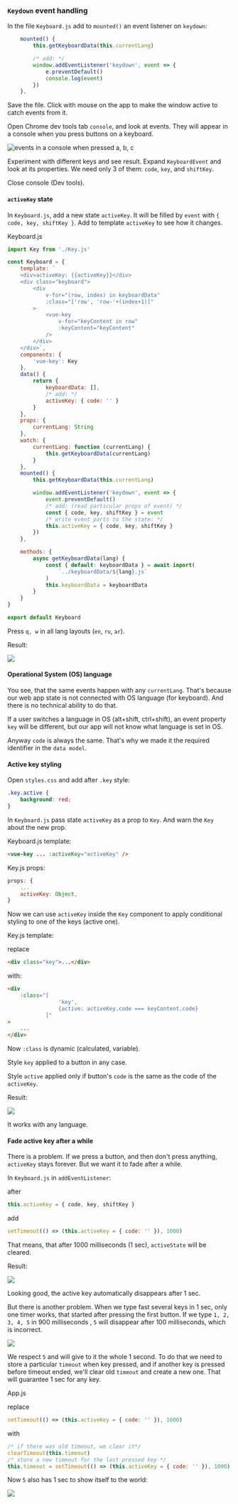 ### `Keydown` event handling

In the file `Keyboard.js` add to `mounted()` an event listener on `keydown`:

```javascript
	mounted() {
		this.getKeyboardData(this.currentLang)

		/* add: */
		window.addEventListener('keydown', event => {
			e.preventDefault()
			console.log(event)
		})
	},
```

Save the file. Click with mouse on the app to make the window active to catch events from it.

Open Chrome dev tools tab `console`, and look at events. They will appear in a console when you press buttons on a keyboard.

![events in a console when pressed a, b, c](./images/TSBDyeI.gif)

Experiment with different keys and see result. Expand `KeyboardEvent` and look at its properties. We need only 3 of them: `code`, `key`, and `shiftKey`.

Close console (Dev tools).

#### `activeKey` state

In `Keyboard.js`, add a new state `activeKey`. It will be filled by `event` with `{ code, key, shiftKey }`. Add to template `activeKey` to see how it changes.

Keyboard.js

```js
import Key from './Key.js'

const Keyboard = {
	template: `
	<div>activeKey: {{activeKey}}</div>
	<div class="keyboard">
		<div
			v-for="(row, index) in keyboardData"
			:class="['row', 'row-'+(index+1)]"
		>
			<vue-key
				v-for="keyContent in row"
				:keyContent="keyContent"
			/>
		</div>
	</div>`,
	components: {
		'vue-key': Key
	},
	data() {
		return {
			keyboardData: [],
			/* add: */
			activeKey: { code: '' }
		}
	},
	props: {
		currentLang: String
	},
	watch: {
		currentLang: function (currentLang) {
			this.getKeyboardData(currentLang)
		}
	},
	mounted() {
		this.getKeyboardData(this.currentLang)

		window.addEventListener('keydown', event => {
			event.preventDefault()
			/* add: (read particular props of event) */
			const { code, key, shiftKey } = event
			/* write event parts to the state: */
			this.activeKey = { code, key, shiftKey }
		})
	},

	methods: {
		async getKeyboardData(lang) {
			const { default: keyboardData } = await import(
				`../keyboardData/${lang}.js`
			)
			this.keyboardData = keyboardData
		}
	}
}

export default Keyboard
```

Press `q, w` in all lang layouts (`en`, `ru`, `ar`).

Result:

![](./images/T2ju0Ig.gif)

#### Operational System (OS) language

You see, that the same events happen with any `currentLang`. That's because our web app state is not connected with OS language (for keyboard). And there is no technical ability to do that.

If a user switches a language in OS (alt+shift, ctrl+shift), an event property `key` will be different, but our app will not know what language is set in OS.

Anyway `code` is always the same. That's why we made it the required identifier in the `data model`.

#### Active key styling

Open `styles.css` and add after `.key` style:

```css
.key.active {
	background: red;
}
```

In `Keyboard.js` pass state `activeKey` as a prop to `Key`. And warn the `Key` about the new prop.

Keyboard.js template:

```html
<vue-key ... :activeKey="activeKey" />
```

Key.js props:

```js
props: {
	...
	activeKey: Object,
}
```

Now we can use `activeKey` inside the `Key` component to apply conditional styling to one of the keys (active one).

Key.js template:

replace

```html
<div class="key">...</div>
```

with:

```html
<div
	:class="[
				'key', 
				{active: activeKey.code === keyContent.code}
			]"
>
	...
</div>
```

Now `:class` is dynamic (calculated, variable).

Style `key` applied to a button in any case.

Style `active` applied only if button's `code` is the same as the code of the `activeKey`.

Result:

![](./images/Peek%202022-06-15%2015-16.gif)

It works with any language.

#### Fade active key after a while

There is a problem. If we press a button, and then don't press anything, `activeKey` stays forever. But we want it to fade after a while.

In `Keyboard.js` in `addEventListener`:

after

```javascript
this.activeKey = { code, key, shiftKey }
```

add

```javascript
setTimeout(() => (this.activeKey = { code: '' }), 1000)
```

That means, that after 1000 milliseconds (1 sec), `activeState` will be cleared.

Result:

![](./images/Peek%202022-06-15%2015-36.gif)

Looking good, the active key automatically disappears after 1 sec.

But there is another problem. When we type fast several keys in 1 sec, only one timer works, that started after pressing the first button. If we type `1, 2, 3, 4, 5` in 900 milliseconds , `5` will disappear after 100 milliseconds, which is incorrect.

![](./images/Peek%202022-06-15%2015-44.gif)

We respect `5` and will give to it the whole 1 second. To do that we need to store a particular `timeout` when key pressed, and if another key is pressed before timeout ended, we'll clear old `timeout` and create a new one. That will guarantee 1 sec for any key.

App.js

replace

```js
setTimeout(() => (this.activeKey = { code: '' }), 1000)
```

with

```javascript
/* if there was old timeout, we clear it*/
clearTimeout(this.timeout)
/* store a new timeout for the last pressed key */
this.timeout = setTimeout(() => (this.activeKey = { code: '' }), 1000)
```

Now `5` also has 1 sec to show itself to the world:

![](./images/Peek%202022-06-15%2015-54.gif)
